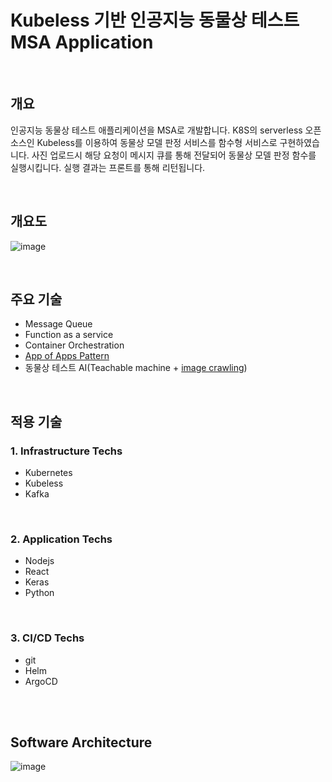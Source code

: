 # Kubeless 기반 인공지능 동물상 테스트 MSA Application

<br/>

## 개요
인공지능 동물상 테스트 애플리케이션을 MSA로 개발합니다. 
K8S의 serverless 오픈소스인 Kubeless를 이용하여 동물상 모델 판정 서비스를 함수형 서비스로 구현하였습니다. 사진 업로드시 해당 요청이 메시지 큐를 통해 전달되어 동물상 모델 판정 함수를 실행시킵니다. 실행 결과는 프론트를 통해 리턴됩니다. 

<br/>

## 개요도
![image](https://user-images.githubusercontent.com/66519046/144041217-981762bc-be0e-4ca7-9d3b-6c70abbeedcd.png)


<br/>

## 주요 기술
- Message Queue
- Function as a service
- Container Orchestration
- [App of Apps Pattern](https://github.com/sjoh0704/Sseung-Helm-Chart/tree/master/App "go to sjoh0704's helm chart!")
- 동물상 테스트 AI(Teachable machine + [image crawling](https://github.com/sjoh0704/Image-Crawling "image crawling"))


<br/>


## 적용 기술

### 1. Infrastructure Techs 
- Kubernetes 
- Kubeless 
- Kafka


<br/>

### 2. Application Techs 
- Nodejs 
- React
- Keras
- Python

<br/>

### 3. CI/CD Techs
<!-- - [Helm](https://github.com/sjoh0704/Sseung-Helm-Chart/tree/master/MSA-Shop "go to sjoh0704's helm chart!") -->
<!-- - Jenkins -->
- git
- Helm
- ArgoCD

<br/>
<!-- 
## Manifest
- [go to Helm chart](https://github.com/sjoh0704/Sseung-Helm-Chart/tree/master/MSA-Shop "go to sjoh0704's helm chart!") -->

<br/>


## Software Architecture

![image](https://user-images.githubusercontent.com/66519046/141689717-f0f58ac2-b03a-4b46-9519-4fddd07edfac.png)



<!-- ### 1. Infrastructure Diagram 
![image](https://user-images.githubusercontent.com/66519046/133252790-b19b0e60-5452-40b9-a0a1-7a1fed6ab104.png)

<br/>

### 2. Service Diagram
![image](https://user-images.githubusercontent.com/66519046/133252317-20e43bf0-1ee7-4c13-86a2-dcdd5c7400ec.png)

<br/>

### 3. S/W Diagram
![image](https://user-images.githubusercontent.com/66519046/133252515-1cf9e35a-e2ea-419b-8c93-4ffdbc4e2a3e.png)

<br/>

### 4. CI/CD Diagram
![image](https://user-images.githubusercontent.com/66519046/133252709-4c2519e5-7b08-4140-8824-47816504dd5a.png) -->
